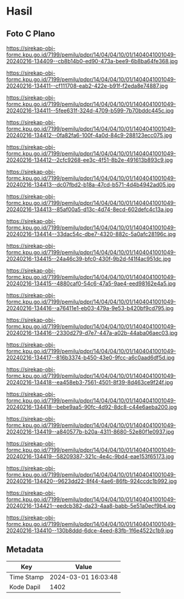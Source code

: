 # Hasil

## Foto C Plano

https://sirekap-obj-formc.kpu.go.id/7199/pemilu/pdpr/14/04/04/10/01/1404041001049-20240216-134409--cb8b14b0-ed90-473a-bee9-6b8ba64fe368.jpg

https://sirekap-obj-formc.kpu.go.id/7199/pemilu/pdpr/14/04/04/10/01/1404041001049-20240216-134411--cf111708-eab2-422e-b91f-f2eda8e74887.jpg

https://sirekap-obj-formc.kpu.go.id/7199/pemilu/pdpr/14/04/04/10/01/1404041001049-20240216-134411--5fee631f-324d-4709-b599-7b70bddc445c.jpg

https://sirekap-obj-formc.kpu.go.id/7199/pemilu/pdpr/14/04/04/10/01/1404041001049-20240216-134412--0fa82fa6-100f-4a0d-84c9-288123ecc075.jpg

https://sirekap-obj-formc.kpu.go.id/7199/pemilu/pdpr/14/04/04/10/01/1404041001049-20240216-134412--2cfc9268-ee3c-4f51-8b2e-491613b893c9.jpg

https://sirekap-obj-formc.kpu.go.id/7199/pemilu/pdpr/14/04/04/10/01/1404041001049-20240216-134413--dc07fbd2-b18a-47cd-b571-4d4b4942ad05.jpg

https://sirekap-obj-formc.kpu.go.id/7199/pemilu/pdpr/14/04/04/10/01/1404041001049-20240216-134413--85af00a5-d13c-4d74-8ecd-602defc4c13a.jpg

https://sirekap-obj-formc.kpu.go.id/7199/pemilu/pdpr/14/04/04/10/01/1404041001049-20240216-134414--33dac54c-dbe7-4320-882c-5a0afc28196c.jpg

https://sirekap-obj-formc.kpu.go.id/7199/pemilu/pdpr/14/04/04/10/01/1404041001049-20240216-134415--24a46c39-bfc0-430f-9b2d-f41f4ac951dc.jpg

https://sirekap-obj-formc.kpu.go.id/7199/pemilu/pdpr/14/04/04/10/01/1404041001049-20240216-134415--4880caf0-54c6-47a5-9ae4-eed98162e4a5.jpg

https://sirekap-obj-formc.kpu.go.id/7199/pemilu/pdpr/14/04/04/10/01/1404041001049-20240216-134416--a76411e1-eb03-479a-9e53-b420bf9cd795.jpg

https://sirekap-obj-formc.kpu.go.id/7199/pemilu/pdpr/14/04/04/10/01/1404041001049-20240216-134416--2330d279-d7e7-447a-a02b-44aba06aec03.jpg

https://sirekap-obj-formc.kpu.go.id/7199/pemilu/pdpr/14/04/04/10/01/1404041001049-20240216-134417--816b3374-b450-43e0-9fcc-a6c0aad6df5d.jpg

https://sirekap-obj-formc.kpu.go.id/7199/pemilu/pdpr/14/04/04/10/01/1404041001049-20240216-134418--ea458eb3-7561-4501-8f39-8d463ce9f24f.jpg

https://sirekap-obj-formc.kpu.go.id/7199/pemilu/pdpr/14/04/04/10/01/1404041001049-20240216-134418--bebe9aa5-90fc-4d92-8dc8-c44e6aeba200.jpg

https://sirekap-obj-formc.kpu.go.id/7199/pemilu/pdpr/14/04/04/10/01/1404041001049-20240216-134419--a840577b-b20a-4311-8680-52e80f1e0937.jpg

https://sirekap-obj-formc.kpu.go.id/7199/pemilu/pdpr/14/04/04/10/01/1404041001049-20240216-134419--58209387-321c-4e4c-9bd4-eae153f65173.jpg

https://sirekap-obj-formc.kpu.go.id/7199/pemilu/pdpr/14/04/04/10/01/1404041001049-20240216-134420--9623dd22-8f44-4ae6-86fb-924ccdc1b992.jpg

https://sirekap-obj-formc.kpu.go.id/7199/pemilu/pdpr/14/04/04/10/01/1404041001049-20240216-134421--eedcb382-da23-4aa8-babb-5e51a0ecf9b4.jpg

https://sirekap-obj-formc.kpu.go.id/7199/pemilu/pdpr/14/04/04/10/01/1404041001049-20240216-134410--130b8ddd-6dce-4eed-83fb-1f6e4522c1b9.jpg


## Metadata

| Key        | Value               |
| ---------- | ------------------- |
| Time Stamp | 2024-03-01 16:03:48 |
| Kode Dapil | 1402                |



